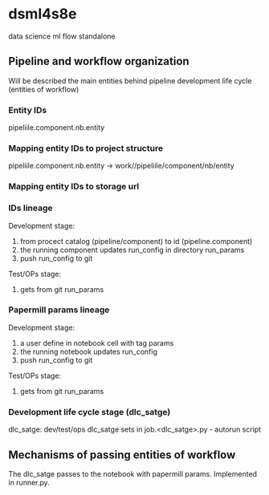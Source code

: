 
# dsml4s8e
data science ml flow standalone

## Pipeline and workflow organization
Will be described the main entities behind pipeline development life cycle (entities of workflow)

### Entity IDs 
pipeliile.component.nb.entity

### Mapping entity IDs to project structure
pipeliile.component.nb.entity ->
work/<stage>/pipeliile/component/nb/entity

### Mapping entity IDs to storage url

### IDs lineage
Development stage:
  1. from procect catalog (pipeline/component) to id (pipeline.component)
  2. the running component updates run_config in directory run_params
  3. push run_config to git

Test/OPs stage:
  1. gets from git run_params

### Papermill params lineage
Development stage:
  1. a user define in notebook cell with tag params
  2. the running notebook updates run_config
  3. push run_config to git

Test/OPs stage:
  1. gets from git run_params

 ### Development life cycle stage (dlc_satge)
  dlc_satge: dev/test/ops
  dlc_satge sets in job.<dlc_satge>.py - autorun script
  
 ## Mechanisms of passing entities of workflow
  The dlc_satge passes to the notebook with papermill params. Implemented in runner.py.
  
